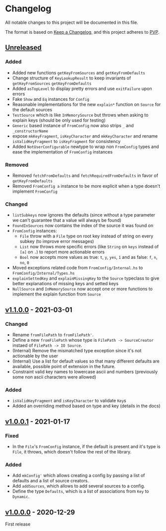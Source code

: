 # Changelog
All notable changes to this project will be documented in this file.

The format is based on [Keep a Changelog](https://keepachangelog.com/en/1.0.0/),
and this project adheres to [PVP](https://pvp.haskell.org/).

## [Unreleased]

### Added

* Added new functions `getKeyFromSources` and `getKeyFromDefaults`
* Change structure of `KeyLookupResult` to keep invariants of `getKeyFromSources` `getKeyFromDefaults`
* Added `asTopLevel` to display pretty errors and use `exitFailure` upon errors
* Fake `Show` and `Eq` instances for `Config`
* Reasonable implementations for the new `explain*` function on `Source` for the default sources
* `TestSource` which is like `InMemorySource` but throws when asking to explain keys (should be only
  used for testing)
* `Generic` based instance of `FromConfig` now also strips `_` and `_constructorName`
* expose `mkKeyFragment`, `isKeyCharacter` and `mkKeyCharacter` and rename `isValidKeyFragment` to
  `isKeyFragment` for consistency
* Added `NotUserConfigurable` newtype to wrap non `FromConfig` types and ease the implementation of
  `FromConfig` instances

### Removed

* Removed `fetchFromDefaults` and `fetchRequiredFromDefaults` in favor of `getKeyFromDefaults`
* Removed `FromConfig a` instance to be more explicit when a type doesn't implement `FromConfig`

### Changed

* `listSubkeys` now ignores the defaults (since without a type parameter we can't guarantee that a value
    will always be found)
* `FoundInSources` now contains the index of the source it was found on
* `FromConfig` instances:
  - `File` throw with a `File` type on root key instead of string on every subkey (to improve error messages)
  - `List` now throws more specific errors (like `String` on `keys` instead of `[a]` on `.`) to
    report more actionable errors
  - `Bool` now accepts more values as true: `t`, `y`, `yes`, `1` and as false: `f`, `n`, `no`, `0`
* Moved exceptions related code from `FromConfig/Internal.hs` to `FromConfig/Internal/Types.hs`
* `explainSettedKey` and `explainMissingKey` to the `Source` typeclass to give better explanations
  of missing keys and setted keys
* `NullSource` and `InMemorySource` now accept one or more functions to implement the explain
  function from `Source`

## [v1.1.0.0] - 2021-03-01

### Changed

* Rename `fromFilePath` to `fromFilePath'`.
* Define a new `fromFilePath` whose type is `FilePath -> SourceCreator` instaed of `FilePath -> IO Source`.
* (Internal) Remove the mismatched type exception since it's not actionable by the user
* (Internal) Use a list for default values so that many different defaults are available,
  possible point of extension in the future.
* Constraint valid key names to lowercase ascii and numbers (previously some non ascii characters were allowed)

### Added

* `isValidKeyFragment` and `isKeyCharacter` to validate `Key`s
* Added an overriding method based on type and key (details in the docs)

## [v1.0.0.1] - 2021-01-17

### Fixed

* In the `File`'s `FromConfig` instance, if the default is present and it's type
is `File`, it throws, which doesn't follow the rest of the library.

### Added

* Add `mkConfig'` which allows creating a config by passing a list of defaults and
a list of source creators.
* Add `addSources`, which allows to add several sources to a config.
* Define the type `Defaults`, which is a list of associations from `Key` to
`Dynamic`.

## [v1.0.0.0] - 2020-12-29

First release

[Unreleased]: https://github.com/ludat/conferer/compare/conferer_v1.1.0.0...HEAD
[v1.1.0.0]: https://github.com/ludat/conferer/releases/tag/conferer_v1.0.0.1...conferer_v1.1.0.0
[v1.0.0.1]: https://github.com/ludat/conferer/releases/tag/conferer_v1.0.0.0...conferer_v1.0.0.1
[v1.0.0.0]: https://github.com/ludat/conferer/releases/tag/v0.0.0.0...conferer_v1.0.0.0
